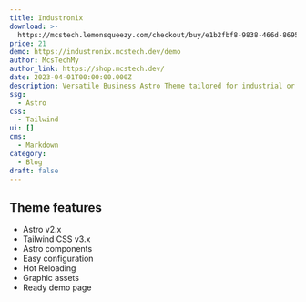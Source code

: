 ```yaml
---
title: Industronix
download: >-
  https://mcstech.lemonsqueezy.com/checkout/buy/e1b2fbf8-9838-466d-8695-0b80a1793cb6
price: 21
demo: https://industronix.mcstech.dev/demo
author: McsTechMy
author_link: https://shop.mcstech.dev/
date: 2023-04-01T00:00:00.000Z
description: Versatile Business Astro Theme tailored for industrial or factory website
ssg:
  - Astro
css:
  - Tailwind
ui: []
cms:
  - Markdown
category:
  - Blog
draft: false
---
```

## Theme features

- Astro v2.x
- Tailwind CSS v3.x
- Astro components
- Easy configuration
- Hot Reloading
- Graphic assets
- Ready demo page
